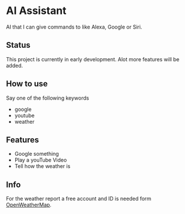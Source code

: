 # AI Assistant
AI that I can give commands to like Alexa, Google or Siri. 

## Status
This project is currently in early development. 
Alot more features will be added. 

## How to use
Say one of the following keywords
- google
- youtube
- weather


## Features 
- Google something
- Play a youTube Video 
- Tell how the weather is

## Info
For the weather report a free account and ID is needed form [OpenWeatherMap](https://openweathermap.org/).



